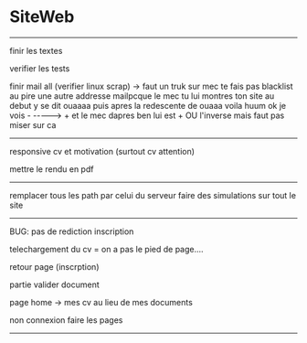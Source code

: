 # SiteWeb

-------------------------------------------------

finir les textes

verifier les tests

finir mail all (verifier linux scrap) -> faut un truk sur mec te fais pas blacklist au pire une autre addresse mailpcque le mec tu lui montres ton site au debut y se dit ouaaaa puis apres la redescente de ouaaa voila huum ok je vois - -----> + et le mec dapres ben lui est + OU l'inverse mais faut pas miser sur ca

----------------------------------------

responsive cv et motivation (surtout cv attention)

mettre le rendu en pdf

----------------------------------------

remplacer tous les path par celui du serveur
faire des simulations sur tout le site

-----------------------------------------

BUG: pas de rediction inscription

telechargement du cv = on a pas le pied de page....

retour page (inscrption)

partie valider document

page home -> mes cv au lieu de mes documents

non connexion faire les pages

---------------------------------------






